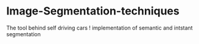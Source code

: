 # Image-Segmentation-techniques
The tool behind self driving cars ! implementation of semantic and intstant segmentation 
